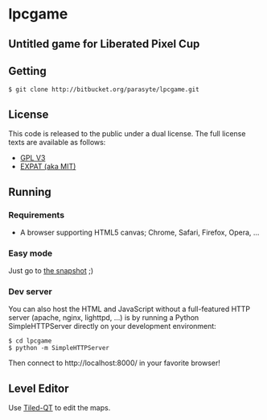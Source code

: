 lpcgame
=====

Untitled game for Liberated Pixel Cup
-------------------------------------

Getting
-------

    $ git clone http://bitbucket.org/parasyte/lpcgame.git

License
-------

This code is released to the public under a dual license. The full license texts
are available as follows:

* [GPL V3](gpl-3.0.txt)
* [EXPAT (aka MIT)](COPYING.txt)

Running
-------

### Requirements ###

* A browser supporting HTML5 canvas; Chrome, Safari, Firefox, Opera, ...

### Easy mode ###

Just go to [the snapshot](http://parasyte.kodewerx.org/projects/lpcgame/) ;)

### Dev server ###

You can also host the HTML and JavaScript without a full-featured HTTP server
(apache, nginx, lighttpd, ...) is by running a Python SimpleHTTPServer directly
on your development environment:

    $ cd lpcgame
    $ python -m SimpleHTTPServer

Then connect to http://localhost:8000/ in your favorite browser!

Level Editor
------------

Use [Tiled-QT](http://www.mapeditor.org/) to edit the maps.
